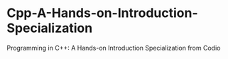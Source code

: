 # Cpp-A-Hands-on-Introduction-Specialization
Programming in C++: A Hands-on Introduction Specialization from Codio
